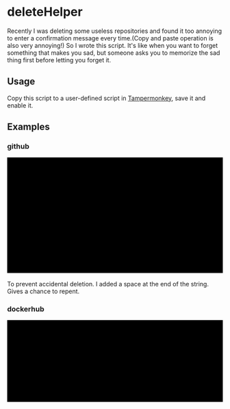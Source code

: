 # deleteHelper
Recently I was deleting some useless repositories and found it too annoying to enter a confirmation message every time.(Copy and paste operation is also very annoying!) So I wrote this script. It's like when you want to forget something that makes you sad, but someone asks you to memorize the sad thing first before letting you forget it.
## Usage
Copy this script to a user-defined script in [Tampermonkey](https://www.tampermonkey.net/?locale=en), save it and enable it.
## Examples
### github
![github](github.gif)  

To prevent accidental deletion. I added a space at the end of the string. Gives a chance to repent.
### dockerhub
![dockerhub](dockerhub.gif)

